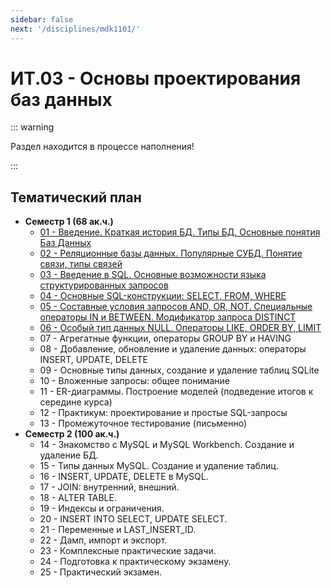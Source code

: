 ```yaml
---
sidebar: false
next: '/disciplines/mdk1101/'
---
```


# ИТ.03 - Основы проектирования баз данных

::: warning

Раздел находится в процессе наполнения!

:::

## Тематический план

- **Семестр 1 (68 ак.ч.)**
  - [01 - Введение. Краткая история БД. Типы БД. Основные понятия Баз Данных](./lectures/01_lecture.md)
  - [02 - Реляционные базы данных. Популярные СУБД. Понятие связи, типы связей](./lectures/02_lecture.md)
  - [03 - Введение в SQL. Основные возможности языка структурированных запросов](./lectures/03_lecture.md)
  - [04 - Основные SQL-конструкции: SELECT, FROM, WHERE](./lectures/04_lecture.md)
  - [05 - Составные условия запросов AND, OR, NOT. Специальные операторы IN и BETWEEN. Модификатор запроса DISTINCT](./lectures/05_lecture.md)
  - [06 - Особый тип данных NULL. Операторы LIKE, ORDER BY, LIMIT](./lectures/06_lecture.md)
  - 07 - Агрегатные функции, операторы GROUP BY и HAVING
  - 08 - Добавление, обновление и удаление данных: операторы INSERT, UPDATE, DELETE
  - 09 - Основные типы данных, создание и удаление таблиц SQLite
  - 10 - Вложенные запросы: общее понимание
  - 11 - ER-диаграммы. Построение моделей (подведение итогов к середине курса)
  - 12 - Практикум: проектирование и простые SQL-запросы
  - 13 - Промежуточное тестирование (письменно)
- **Семестр 2 (100 ак.ч.)**
  - 14 - Знакомство с MySQL и MySQL Workbench. Создание и удаление БД.
  - 15 - Типы данных MySQL. Создание и удаление таблиц.
  - 16 - INSERT, UPDATE, DELETE в MySQL.
  - 17 - JOIN: внутренний, внешний.
  - 18 - ALTER TABLE.
  - 19 - Индексы и ограничения.
  - 20 - INSERT INTO SELECT, UPDATE SELECT.
  - 21 - Переменные и LAST_INSERT_ID.
  - 22 - Дамп, импорт и экспорт.
  - 23 - Комплексные практические задачи.
  - 24 - Подготовка к практическому экзамену.
  - 25 - Практический экзамен.

